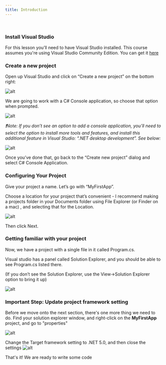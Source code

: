```yaml
---
title: Introduction
---
```



<br>


### Install Visual Studio

For this lesson you’ll need to have Visual Studio installed. This course assumes you're using Visual Studio Community Edition. You can get it [here](https://visualstudio.microsoft.com/free-developer-offers/)

### Create a new project

Open up Visual Studio and click on “Create a new project” on the bottom right:


![alt]({{site.baseurl}}/img/1/1_createproject.png "image_tooltip")


We are going to work with a C# Console application, so choose that option when prompted.


![alt]({{site.baseurl}}/img/1/2_consoleapplication.png "image_tooltip")


_❗Note: If you don’t see an option to add a console application, you’ll need to select the option to install more tools and features, and install this additional feature in Visual Studio: “.NET desktop development”. See below:_

![alt]({{site.baseurl}}/img/1/3_dotnetfeature.png "image_tooltip")


Once you’ve done that, go back to the “Create new project” dialog and select C# Console Application.


### Configuring Your Project

Give your project a name. Let’s go with “MyFirstApp”.

Choose a location for your project that’s convenient - I recommend making a projects folder in your Documents folder using File Explorer (or Finder on a mac) , and selecting that for the Location.


![alt]({{site.baseurl}}/img/1/4_projectname.png "image_tooltip")


Then click Next.




### Getting familiar with your project

Now, we have  a project with a single file in it called Program.cs.

Visual studio has a panel called Solution Explorer, and you should be able to see Program.cs listed there.

(If you don’t see the Solution Explorer, use the View->Solution Explorer option to bring it up)


![alt]({{site.baseurl}}/img/1/5_solutionexplorer.png "image_tooltip")

### Important Step: Update project framework setting
Before we move onto the next section, there's one more thing we need to do.
Find your solution explorer window, and right-click on the **MyFirstApp** project, and go to "properties"

![alt]({{site.baseurl}}/img/1/projproperties.png "image_tooltip")

Change the Target framework setting to .NET 5.0, and then close the settings
![alt]({{site.baseurl}}/img/1/frameworksetting.png "image_tooltip")

That's it! We are ready to write some code
